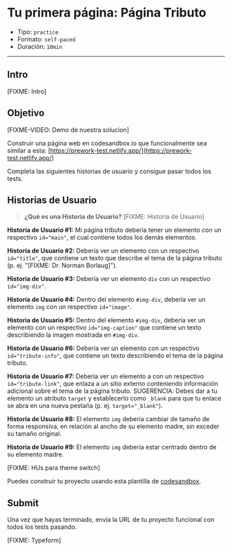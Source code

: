 # Tu primera página: Página Tributo

* Tipo: `practice`
* Formato: `self-paced`
* Duración: `10min`

***

## Intro

[FIXME: Intro]

## Objetivo

[FIXME-VIDEO: Demo de nuestra solucion]

Construir una página web en codesandbox.io que funcionalmente
sea similar a esta: [https://prework-test.netlify.app/](https://prework-test.netlify.app/)

Completa las siguientes historias de usuario y consigue pasar todos los tests.

## Historias de Usuario

> **¿Qué es una Historia de Usuario?**
> [FIXME: Historia de Usuario]

**Historia de Usuario #1:** Mi página tributo debería tener un elemento
con un respectivo `id="main"`, el cual contiene todos los demás elementos.

**Historia de Usuario #2:** Debería ver un elemento con
un respectivo `id="title"`, que contiene un texto que describe el tema
de la página tributo (p. ej. "[FIXME: Dr. Norman Borlaug]").

**Historia de Usuario #3:** Debería ver un elemento `div` con
un respectivo `id="img-div"`.

**Historia de Usuario #4:** Dentro del elemento `#img-div`, debería
ver un elemento `img` con un respectivo `id="image"`.

**Historia de Usuario #5:** Dentro del elemento `#img-div`, debería
ver un elemento con un respectivo `id="img-caption"` que contiene un texto
describiendo la imagen mostrada en `#img-div`.

**Historia de Usuario #6:** Debería ver un elemento con un
respectivo `id="tribute-info"`, que contiene un texto describiendo
el tema de la página tributo.

**Historia de Usuario #7:** Debería ver un elemento a con un
respectivo `id="tribute-link"`, que enlaza a un sitio externo conteniendo
información adicional sobre el tema de la página tributo.
SUGERENCIA: Debes dar a tu elemento un atributo `target` y establecerlo
como `_blank` para que tu enlace se abra en una nueva pestaña
(p. ej. `target="_blank"`).

**Historia de Usuario #8:** El elemento `img` debería cambiar de tamaño
de forma responsiva, en relación al ancho de su elemento madre,
sin exceder su tamaño original.

**Historia de Usuario #9:** El elemento `img` debería estar centrado
dentro de su elemento madre.

[FIXME: HUs para theme switch]

Puedes construir tu proyecto usando esta plantilla de
[codesandbox](https://codesandbox.io/s/laboratoria-prework-challenge-boilerplate-z09zb).

## Submit

Una vez que hayas terminado, envía la URL de tu proyecto funcional
con todos los tests pasando.

[FIXME: Typeform]
